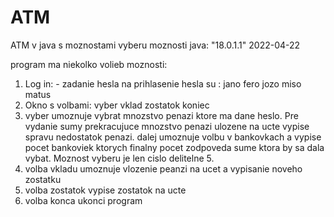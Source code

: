 # ATM
ATM v java s moznostami vyberu moznosti
java: "18.0.1.1" 2022-04-22

program ma niekolko volieb moznosti:
1. Log in: - zadanie hesla na prihlasenie
  hesla su :  jano
              fero
              jozo
              miso
              matus
2. Okno s volbami:
  vyber
  vklad
  zostatok
  koniec
3. vyber umoznuje vybrat mnozstvo penazi ktore ma dane heslo. Pre vydanie sumy prekracujuce mnozstvo penazi ulozene na ucte vypise spravu nedostatok penazi. dalej umoznuje volbu v bankovkach a vypise pocet bankoviek ktorych finalny pocet zodpoveda sume ktora by sa dala vybat. Moznost vyberu je len cislo delitelne 5.
4. volba vkladu umoznuje vlozenie peanzi na ucet a vypisanie noveho zostatku
5. volba zostatok vypise zostatok na ucte
6. volba konca ukonci program
